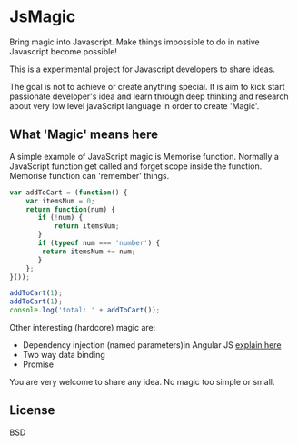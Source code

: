 JsMagic
=======

Bring magic into Javascript. Make things impossible to do in native Javascript become possible!

This is a experimental project for Javascript developers to share ideas.

The goal is not to achieve or create anything special. It is aim to kick start passionate developer's idea and learn through deep thinking and research about very low level javaScript language in order to create 'Magic'.

What 'Magic' means here
----

A simple example of JavaScript magic is Memorise function.
Normally a JavaScript function get called and forget scope inside the function.
Memorise function can 'remember' things.

```javascript
var addToCart = (function() {
	var itemsNum = 0;
	return function(num) {
	   if (!num) {
	       return itemsNum;
	   }
	   if (typeof num === 'number') {
		return itemsNum += num;
	   }
	};
}());

addToCart(1);
addToCart(1);
console.log('total: ' + addToCart());
```

Other interesting (hardcore) magic are:
- Dependency injection (named parameters)in Angular JS <a href="http://www.alexrothenberg.com/2013/02/11/the-magic-behind-angularjs-dependency-injection.html" target="_blank">explain here</a>
- Two way data binding
- Promise

You are very welcome to share any idea. No magic too simple or small.

License
----

BSD